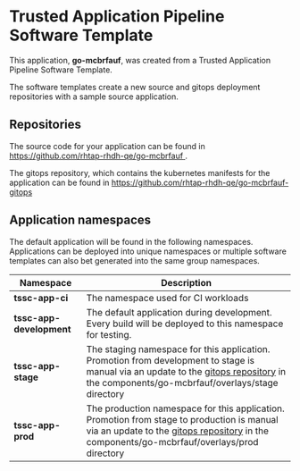 # Trusted Application Pipeline Software Template

This application, **go-mcbrfauf**, was created from a Trusted Application Pipeline Software Template.

The software templates create a new source and gitops deployment repositories with a sample source application. 

## Repositories

The source code for your application can be found in [https://github.com/rhtap-rhdh-qe/go-mcbrfauf ](https://github.com/rhtap-rhdh-qe/go-mcbrfauf ).
 
The gitops repository, which contains the kubernetes manifests for the application can be found in 
[https://github.com/rhtap-rhdh-qe/go-mcbrfauf-gitops ](https://github.com/rhtap-rhdh-qe/go-mcbrfauf-gitops ) 

## Application namespaces 

The default application will be found in the following namespaces. Applications can be deployed into unique namespaces or multiple software templates can also bet generated into the same group namespaces.  

|  Namespace   |  Description   |  
| -------- | -------- |
| **tssc-app-ci** | The namespace used for CI workloads |
| **tssc-app-development** | The default application during development. Every build will be deployed to this namespace for testing. |
| **tssc-app-stage** | The staging namespace for this application. Promotion from development to stage is manual via an update to the [gitops repository](https://github.com/rhtap-rhdh-qe/go-mcbrfauf-gitops ) in the components/go-mcbrfauf/overlays/stage directory |
| **tssc-app-prod** | The production namespace for this application. Promotion from stage to production is manual via an update to the [gitops repository](https://github.com/rhtap-rhdh-qe/go-mcbrfauf-gitops ) in the components/go-mcbrfauf/overlays/prod directory |